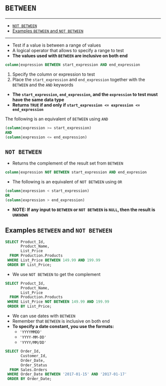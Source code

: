 # `BETWEEN`

---

- [`NOT BETWEEN`](#not-between)
- [Examples `BETWEEN` and `NOT BETWEEN`](#examples-between-and-not-between)

---

- Test if a value is between a range of values
- A logical operator that allows to specify a range to test
- **The values used with `BETWEEN` are inclusive on both end**

```sql
column|expression BETWEEN start_expression AND end_expression
```

1. Specify the column or expression to test
1. Place the `start_expression` and `end_expression` together with the `BETWEEN` and the `AND` keywords

- **The `start_expression`, `end_expression`, and the `expression` to test must have the same data type**
- **Returns `TRUE` if and only if `start_expression <= expression <= end_expression`**

The following is an equivalent of `BETWEEN` using `AND`

```sql
(column|expression >= start_expression)
AND
(column|expression <= end_expression)
```

## `NOT BETWEEN`

- Returns the complement of the result set from `BETWEEN`

```sql
column|expression NOT BETWEEN start_expression AND end_expresion
```

- The following is an equivalent of `NOT BETWEEN` using `OR`

```sql
(column|expression < start_expression)
OR
(column|expression > end_expression)
```

- **NOTE: If any input to `BETWEEN` or `NOT BETWEEN` is `NULL`, then the result is `UNKNOWN`**

## Examples `BETWEEN` and `NOT BETWEEN`

```sql
SELECT Product_Id,
       Product_Name,
       List_Price
  FROM Production.Products
 WHERE List_Price BETWEEN 149.99 AND 199.99
 ORDER BY List_Price;
```

- We use `NOT BETWEEN` to get the complement

```sql
SELECT Product_Id,
       Product_Name,
       List_Price
  FROM Production.Products
 WHERE List_Price NOT BETWEEN 149.99 AND 199.99
 ORDER BY List_Price;
```

- We can use dates with `BETWEEN`
- Remember that `BETWEEN` is inclusive on both end
- **To specify a date constant, you use the formats:**
  - `'YYYYMMDD'`
  - `'YYYY-MM-DD'`
  - `'YYYY/MM/DD'`

```sql
SELECT Order_Id,
       Customer_Id,
       Order_Date,
       Order_Status
  FROM Sales.Orders
 WHERE Order_Date BETWEEN '2017-01-15' AND '2017-01-17'
 ORDER BY Order_Date;
```
